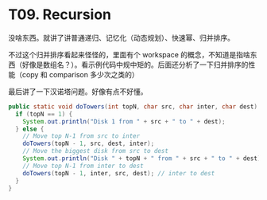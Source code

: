# T09. Recursion

没啥东西。就讲了讲普通递归、记忆化（动态规划）、快速幂、归并排序。

不过这个归并排序看起来怪怪的，里面有个 workspace 的概念，不知道是指啥东西（好像是数组名？）。看示例代码中规中矩的。后面还分析了一下归并排序的性能（copy 和 comparison 多少次之类的）

最后讲了一下汉诺塔问题。好像有点不好懂。

```java
public static void doTowers(int topN, char src, char inter, char dest) {
  if (topN == 1) {
    System.out.println("Disk 1 from " + src + " to " + dest);
  } else {
    // Move top N-1 from src to inter
    doTowers(topN - 1, src, dest, inter);
    // Move the biggest disk from src to dest
    System.out.println("Disk " + topN + " from " + src + " to " + dest);
    // Move top N-1 from inter to dest
    doTowers(topN - 1, inter, src, dest); // inter to dest
  }
}
```

